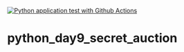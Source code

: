 [![Python application test with Github Actions](https://github.com/FanIvanTang/python_day9_secret_auction/actions/workflows/main.yml/badge.svg)](https://github.com/FanIvanTang/python_day9_secret_auction/actions/workflows/main.yml)



# python_day9_secret_auction
